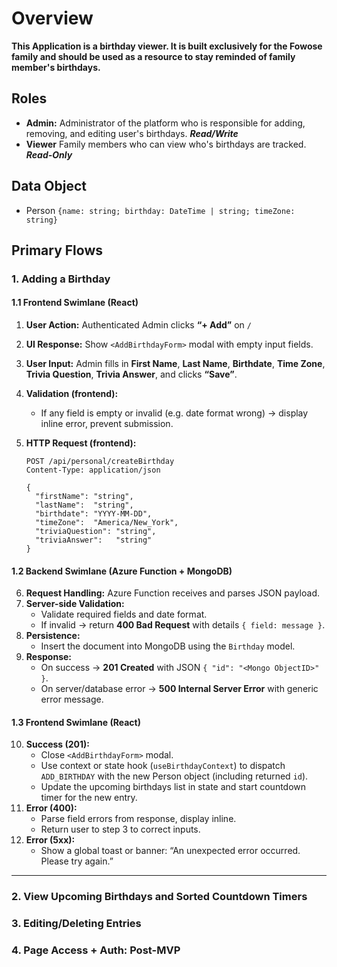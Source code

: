 # Overview
**This Application is a birthday viewer. It is built exclusively for the Fowose family and should be used as a resource to stay reminded of family member's birthdays.**
## Roles
* **Admin:** Administrator of the platform who is responsible for adding, removing, and editing user's birthdays. ***Read/Write***
* **Viewer** Family members who can view who's birthdays are tracked. ***Read-Only***

## Data Object
* Person ```{name: string; birthday: DateTime | string; timeZone: string}```

## Primary Flows

### 1. Adding a Birthday

#### 1.1 Frontend Swimlane (React)

1. **User Action:** Authenticated Admin clicks **“+ Add”** on `/`
2. **UI Response:** Show `<AddBirthdayForm>` modal with empty input fields.
3. **User Input:** Admin fills in **First Name**, **Last Name**, **Birthdate**, **Time Zone**, **Trivia Question**, **Trivia Answer**, and clicks **“Save”**.
4. **Validation (frontend):**
   * If any field is empty or invalid (e.g. date format wrong) → display inline error, prevent submission.
5. **HTTP Request (frontend):**

   ```http
   POST /api/personal/createBirthday
   Content-Type: application/json

   {
     "firstName": "string",
     "lastName":  "string",
     "birthdate": "YYYY-MM-DD",
     "timeZone":  "America/New_York",
     "triviaQuestion": "string",
     "triviaAnswer":   "string"
   }
   ```

#### 1.2 Backend Swimlane (Azure Function + MongoDB)

6. **Request Handling:** Azure Function receives and parses JSON payload.
7. **Server-side Validation:**
   * Validate required fields and date format.
   * If invalid → return **400 Bad Request** with details `{ field: message }`.
8. **Persistence:**
   * Insert the document into MongoDB using the `Birthday` model.
9. **Response:**
   * On success → **201 Created** with JSON `{ "id": "<Mongo ObjectID>" }`.
   * On server/database error → **500 Internal Server Error** with generic error message.

#### 1.3 Frontend Swimlane (React)

10. **Success (201):**
    * Close `<AddBirthdayForm>` modal.
    * Use context or state hook (`useBirthdayContext`) to dispatch `ADD_BIRTHDAY` with the new Person object (including returned `id`).
    * Update the upcoming birthdays list in state and start countdown timer for the new entry.
11. **Error (400):**
    * Parse field errors from response, display inline.
    * Return user to step 3 to correct inputs.
12. **Error (5xx):**
    * Show a global toast or banner: “An unexpected error occurred. Please try again.”

---

### 2. View Upcoming Birthdays and Sorted Countdown Timers

### 3. Editing/Deleting Entries

### 4. Page Access + Auth: Post-MVP